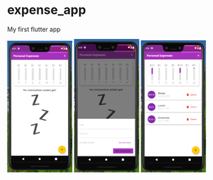 # expense_app

My first flutter app

<img src="assets/images/expenseapp01.PNG" width="150" />
<img src="assets/images/expenseapp02.PNG" width="150" />
<img src="assets/images/expenseapp03.PNG" width="150" />


